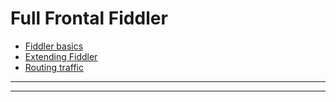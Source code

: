 # Full Frontal Fiddler

- [Fiddler basics](Fiddler-Basics.md)
- [Extending Fiddler](Extending-Fiddler.md)
- [Routing traffic](Routing-Traffic.md)

-------------------------------------------------------------------------------



-------------------------------------------------------------------------------



